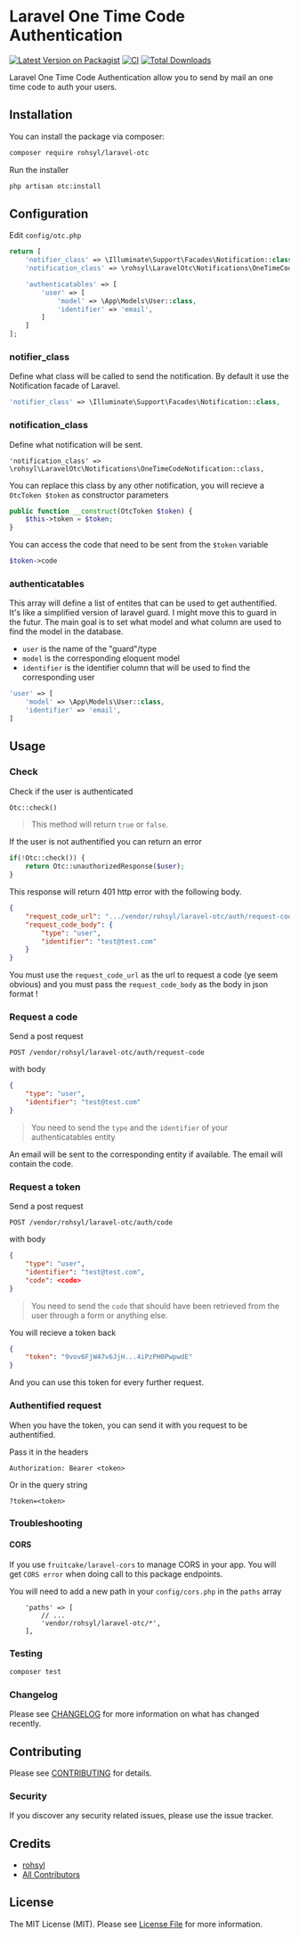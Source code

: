 # Laravel One Time Code Authentication

[![Latest Version on Packagist](https://img.shields.io/packagist/v/coucounco/laravel-otc.svg?style=flat-square)](https://packagist.org/packages/coucounco/laravel-otc)
[![CI](https://github.com/coucounco/laravel-otc/actions/workflows/ci.yml/badge.svg)](https://github.com/coucounco/laravel-otc/actions/workflows/ci.yml)
[![Total Downloads](https://img.shields.io/packagist/dt/coucounco/laravel-otc.svg?style=flat-square)](https://packagist.org/packages/coucounco/laravel-otc)


Laravel One Time Code Authentication allow you to send by mail an one time code to auth your users.

## Installation

You can install the package via composer:

```bash
composer require rohsyl/laravel-otc
```

Run the installer

```bash
php artisan otc:install
```

## Configuration

Edit `config/otc.php`
```php
return [
    'notifier_class' => \Illuminate\Support\Facades\Notification::class,
    'notification_class' => \rohsyl\LaravelOtc\Notifications\OneTimeCodeNotification::class,

    'authenticatables' => [
        'user' => [
            'model' => \App\Models\User::class,
            'identifier' => 'email',
        ]
    ]
];
```

### notifier_class
Define what class will be called to send the notification. By default it use the Notification facade of Laravel.
```php
'notifier_class' => \Illuminate\Support\Facades\Notification::class,
```

### notification_class
Define what notification will be sent.
```
'notification_class' => \rohsyl\LaravelOtc\Notifications\OneTimeCodeNotification::class,
```

You can replace this class by any other notification, you will recieve a `OtcToken $token` as constructor parameters
```php
public function __construct(OtcToken $token) {
    $this->token = $token;
}
```

You can access the code that need to be sent from the `$token` variable
```php
$token->code
```

### authenticatables

This array will define a list of entites that can be used to get authentified. It's like a simplified version of laravel guard.
I might move this to guard in the futur. The main goal is to set what model and what column are used to find the model in the database.

- `user` is the name of the "guard"/type
- `model` is the corresponding eloquent model
- `identifier` is the identifier column that will be used to find the corresponding user
```php
'user' => [
    'model' => \App\Models\User::class,
    'identifier' => 'email',
]
```

## Usage

### Check 

Check if the user is authenticated
``` php
Otc::check()
```
> This method will return `true` or `false`.

If the user is not authentified you can return an error
```php
if(!Otc::check()) {
    return Otc::unauthorizedResponse($user);
}
```
This response will return 401 http error with the following body.
```json
{
    "request_code_url": ".../vendor/rohsyl/laravel-otc/auth/request-code",
    "request_code_body": {
        "type": "user",
        "identifier": "test@test.com"
    }
}
```
You must use the `request_code_url` as the url to request a code (ye seem obvious) and you must pass the `request_code_body` as the body in json format !

### Request a code
Send a post request
```
POST /vendor/rohsyl/laravel-otc/auth/request-code
```
with body
```json
{
    "type": "user",
    "identifier": "test@test.com"
}
```
> You need to send the `type` and the `identifier` of your authenticatables entity

An email will be sent to the corresponding entity if available. The email will contain the code.

### Request a token
Send a post request
```
POST /vendor/rohsyl/laravel-otc/auth/code
```
with body
```json
{
    "type": "user",
    "identifier": "test@test.com",
    "code": <code>
}
```
> You need to send the `code` that should have been retrieved from the user through a form or anything else.

You will recieve a token back
```json
{
    "token": "9vov6FjW47v6JjH...4iPzPH0PwpwdE"
}
```

And you can use this token for every further request.

### Authentified request

When you have the token, you can send it with you request to be authentified.

Pass it in the headers 
```
Authorization: Bearer <token>
```

Or in the query string
```
?token=<token>
```

### Troubleshooting

#### CORS

If you use `fruitcake/laravel-cors` to manage CORS in your app. You will get `CORS error` when doing call to this package endpoints.

You will need to add a new path in your `config/cors.php` in the `paths` array

```
    'paths' => [
        // ...
        'vendor/rohsyl/laravel-otc/*',
    ],
```

### Testing

```bash
composer test
```

### Changelog

Please see [CHANGELOG](CHANGELOG.md) for more information on what has changed recently.

## Contributing

Please see [CONTRIBUTING](CONTRIBUTING.md) for details.

### Security

If you discover any security related issues, please use the issue tracker.

## Credits

- [rohsyl](https://github.com/rohsyl)
- [All Contributors](../../contributors)


## License

The MIT License (MIT). Please see [License File](LICENSE.md) for more information.
